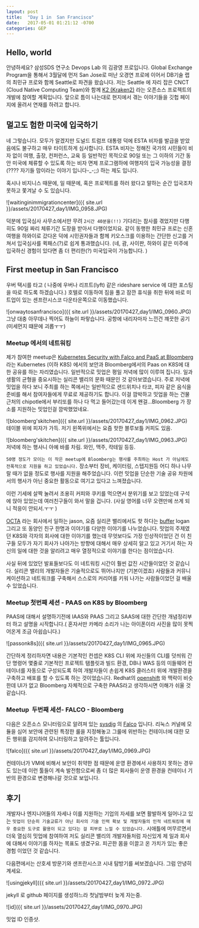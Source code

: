 ```yaml
---
layout: post
title:  "Day 1 in  San Francisco"
date:   2017-05-01 01:21:12 -0700
categories: GEP
---
```

## Hello, world

안녕하세요? 삼성SDS 연구소 Devops Lab 의 김광영 프로입니다. Global Exchange Program을 통해서 3월달에 먼저 San Jose로 떠난 오경연 프로에 이어서 DB기술 랩의 최민규 프로와 함께  Seattle로 파견을 왔습니다. 저는  Seattle 에 자리 잡은 CNCT (Cloud Native Computing Team)와 함께 [K2 (Kraken2)](https://github.com/samsung-cnct/k2) 라는 오픈소스 프로젝트의 개발에 참여할 계획입니다. 앞으로 틈이 나는대로 현지에서 겪는 이야기들을 깃헙 페이지에 올려서 연재를 하려고 합니다.

## 멀고도 험한 미국에 입국하기

네 그렇습니다. 모두가 알겠지만 도널드 트럼프 대통령 덕에 ESTA 비자를 발급을 받았음에도 불구하고 매우 타이트하게 심사합니다. ESTA 비자는 정해진 국가의 시민들이 비자 없이  여행, 출장, 컨퍼런스, 교육 등 일반적인 목적으로 90일 또는 그 이하의 기간 동안 미국에 체류할 수 있도록 하는 비자 면제 프로그램하에 여행자의 입국 가능성을 결정(???? 자기들 맘이라는 이야기 입니다-_-;;)  하는 제도 입니다.

 혹시나 비지니스 때문에, 일 때문에, 혹은 프로젝트를 하러 왔다고 말하는 순간 입국조차 못하고 쫓겨날 수 도 있습니다.

![waitinginimmigrationcenter]({{ site.url }}/assets/20170427_day1/IMG_0958.JPG)

덕분에 입국심사 사무소에서만 무려 `2시간 40분을(!!)` 기다리는 참사를 겪었지만 다행히도 90일 짜리 체류기간 도장을 받아서 다행이었지요. 같이 동행한 최민규 프로는 신혼여행을 하와이로 갔다온 덕에 시민권자들과 함께 키오스크를 이용하는 간단한 신고를 거쳐서 입국심사를 퀵패스(?)로 쉽게 통과했습니다. (네, 괌, 사이판, 하와이 같은 미주에 입국하신 경험이 있다면 좀 더 편리한(?) 미국입국이 가능합니다. )

##  First meetup in San Francisco

우버 택시를 타고 ( 나중에 우버나 리프트(lyft) 같은  rideshare service 에 대한 포스팅을 따로 하도록 하겠습니다.) 호텔로 이동하여 짐을 풀고 잠깐 휴식을 취한 뒤에 바로 미트업이 있는 센프란시스코 다운타운쪽으로 이동했습니다.  

![onwaytosanfrancisco]({{ site.url }}/assets/20170427_day1/IMG_0960.JPG)
그냥 대충 아무데나 찍어도 하늘이 파랗습니다. 공항에 내리자마자 느낀건 꺠끗한 공기(미세먼지 떄문에 괴롭ㅜㅜ)

### Meetup 에서의 네트워킹

제가 참여한 meetup은 [Kubernetes Security with Falco and PaaS at Bloomberg](https://www.meetup.com/ko-KR/San-Francisco-Kubernetes-Meetup/events/238679093/) 라는 Kubernetes (이하 K8S) 에서의 보안과 Bloomberg에서의 Paas on K8S에 대한 공유를 하는 자리였습니다.  일반적으로 밋업은 평일 저녁에 많이 이루여 집니다. 일과 생활의 균형을 중요시하는 실리콘 밸리의 문화 때문인 것 같아보였습니다. 주로 저녁에 밋업을 하다 보니 주최를 하는 쪽에서는 일반적으로  샌드위치나 타코, 피자 같은 음식을 준비를 해서 참여자들에게 무료로 제공하기도 합니다. 이걸 깜박하고 밋업을 하는 건물 근처의 chipotle에서 부리또를 하나 다 먹고 들어갔는데 이게 왠걸...Bloomberg 가 장소를 지원하는 밋업인걸 깜박했었네요.

![bloomberg'skitchen]({{ site.url }}/assets/20170427_day1/IMG_0962.JPG)
테이블 위에 피자가 가득. 저기 왼쪽위에서는 요즘 핫한 블루보틀 커피도 있음.

![bloomberg'skitchen]({{ site.url }}/assets/20170427_day1/IMG_0963.JPG)
저녁에 하는 행사니 아예 바를 차림. 와인, 맥주, 칵테일 등등.

`50명 정도가 모이는 이 작은 meetup에 Bloomberg는 행사를 주최하는 Host 가 아님에도 전폭적으로 지원을 하고 있었습니다.` 장소부터 장비, 케이터링, 스텝지원등 어디 하나 나무랄 때가 없을 정도로 행사를 지원을 해주었습니다. 이런 밋업을 단순한 기술 공유 차원에서의 행사가 아닌 중요한 활동으로 여기고 있다고 느껴졌습니다.

이런 기세에 살짝 눌려서 조용히 커피와 쿠키를 먹으면서 분위기를 보고 있었는데 구석에 앉아 있었는데 여러친구들이 와서 말을 겁니다. (사실 영어를 너무 오랜만에 쓰게 되니 적응이 안되서.ㅜㅜ )

 [OCTA](https://www.okta.com) 라는 회사에서 일하는 jason, 요즘 실리콘 밸리에서도 핫 하다는 [buffer](https://buffer.com/#individuals) logan 그리고 또 동양인 친구 한명과 이야기를 다양한 이야기를 나누었습니다. 밋업의 주제였던 K8S와 각자의 회사에 대한 이야기를 했는데 무엇보다도 가장 인상적이었던 건 이 친구들 모두가 자기 회사가 나아가는 방향에 대해서 매우 상세히 알고 있고 거기서 하는 자신의 일에 대한 것을 알리려고 매우 열정적으로 이야기를 한다는 점이었습니다.  

 사실 뒤에 있었던 발표들보다도 이 네트워킹 시간이 훨씬 값진 시간들이었던 것 같습니다. 실리콘 밸리의 개발자들은 기술적으로도 뛰어나지만 (기본이겠죠) 사람들과 커뮤니케이션하고 네트워크를 구축해서 스스로의 커리어를 키워 나가는 사람들이었던 걸 배울 수 있었습니다.

###  Meetup 첫번째 세션 - PAAS on K8S by Bloomberg

 PAAS에 대해서 설명하기전에 IAAS와  PAAS 그리고 SAAS에 대한 간단한 개념정리부터 하고 설명을 시작합니다.( 혼자서만 카메라 소리가 나는 아이폰이라 사진을 많이 못찍어온게 조금 아쉽습니다.)

 ![passonk8s]({{ site.url }}/assets/20170427_day1/IMG_0965.JPG)

 간단하게 정리하자면 내용은 기본적인 컨셉은 K8S CLI 위에 자신들의 CLI를 덧씌워 간단 명령어 몇줄로 기본적인 프로젝트 탬플릿과 빌드 환경, DB나 WAS 등의 미들웨어 컨테이너를  자동으로 구성되도록 하여 개발자들이 손쉽게 K8S 클러스터 위에 개발환경을 구축하고 배포를 할 수 있도록 하는 것이었습니다. Redhat의 [openshift](https://www.openshift.com) 와 맥락이 비슷한데 UI가 없고 Bloomberg 자체적으로 구축한 PAAS라고 생각하시면 이해가 쉬울 것 같습니다.


### Meetup  두번째 세션- FALCO - Bloomberg

다음은 오픈소스 모니터링으로 알려져 있는 [sysdig](http://www.sysdig.org) 의 [Falco](http://www.sysdig.org/falco/) 입니다. 리눅스 커널에 모듈을 심어 보안에 관련된 특정한 룰을 지정해놓고 그룰에 위반하는 컨테이너에 대한 모든 행위를 감지하여 모니터링하고 알려주는 툴입니다.

![falco]({{ site.url }}/assets/20170427_day1/IMG_0969.JPG)

컨테이너가 VM에 비해서 보안이 취약한 점 때문에 운영 환경에서 사용하지 못하는 경우도 있는데 이런 툴들이 계속 발전함으로써 좀 더 많은 회사들이 운영 환경을 컨테이너 기반의 환경으로 변경해나갈 것으로 보입니다.

## 후기

개발자나 엔지니어들의 자세나 이를 지원하는 기업의 자세를 보면  활발하게 일어나고 있는 `밋업이 단순히 기술교류가 아닌 회사의 기술 인력 확보 및 개발자들의 인적 네트워킹에 매우 중요한 도구로 활용이 되고 있다는 걸 피부로 느낄 수 있었습니다.` 시애틀에 머무르면서 더욱 열심히 밋업에 참여하여 저도 실리콘 밸리의 개발자들처럼 자신있게 제 일과 회사에 대해서 이야기를 하자는 목표도 생겼구요.  피곤한 몸을 이끌고 온 가치가 있는 좋은 경험 이었던 것 같습니다.

다음편에서는 산호세 방문기와 샌프란시스코 시내 탐방기를 써보겠습니다. 그럼 안녕히계세요.


![usingjekyll]({{ site.url }}/assets/20170427_day1/IMG_0972.JPG)

jekyll 로 github 페이지를 생성하느라 첫날밤부터 늦게 자는중.

![id]({{ site.url }}/assets/20170427_day1/IMG_0970.JPG)

밋업 ID 인증샷.
